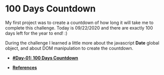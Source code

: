 # 100 Days Countdown

My first project was to create a countdown of how long it will take me to complete this challenge.
Today is 09/22/2020 and there are exactly 100 days left for the year to end! :)

During the challenge I learned a little more about the javascript **Date** global object, and about DOM manipulation to create the countdown.

- **[#Day-01: 100 Days Countdown](https://romariocoimbrac.github.io/100-days-of-code-challenge/src/day-001-countdown/)**

- **[References](https://developer.mozilla.org/pt-BR/docs/Web/JavaScript/Reference/Global_Objects/Date)**
